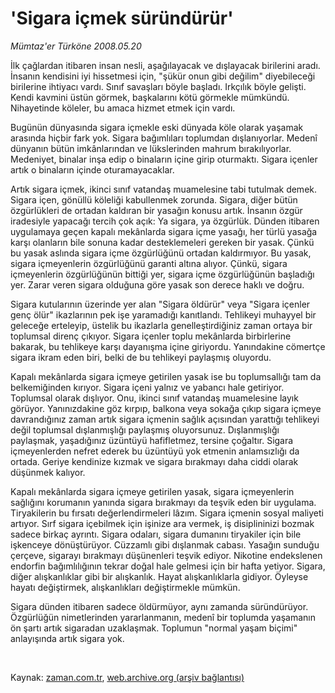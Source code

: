 # 'Sigara içmek süründürür'

*Mümtaz'er Türköne 2008.05.20*

<tr><td class="metin" colspan="2" style="padding-top: 20px; padding-left: 5px; padding-right: 10px;">İlk çağlardan itibaren insan nesli, aşağılayacak ve dışlayacak birilerini aradı. İnsanın kendisini iyi hissetmesi için, "şükür onun gibi değilim" diyebileceği birilerine ihtiyacı vardı. Sınıf savaşları böyle başladı. Irkçılık böyle gelişti. Kendi kavmini üstün görmek, başkalarını kötü görmekle mümkündü. Nihayetinde köleler, bu amaca hizmet etmek için vardı.</td></tr><tr><td class="metin" colspan="2" style="padding-top: 20px; padding-left: 5px; padding-right: 10px;"><p>Bugünün dünyasında sigara içmekle eski dünyada köle olarak yaşamak arasında hiçbir fark yok. Sigara bağımlıları toplumdan dışlanıyorlar. Medenî dünyanın bütün imkânlarından ve lükslerinden mahrum bırakılıyorlar. Medeniyet, binalar inşa edip o binaların içine girip oturmaktı. Sigara içenler artık o binaların içinde oturamayacaklar.
<p>Artık sigara içmek, ikinci sınıf vatandaş muamelesine tabi tutulmak demek. Sigara içen, gönüllü köleliği kabullenmek zorunda. Sigara, diğer bütün özgürlükleri de ortadan kaldıran bir yasağın konusu artık. İnsanın özgür iradesiyle yapacağı tercih çok açık: Ya sigara, ya özgürlük. Dünden itibaren uygulamaya geçen kapalı mekânlarda sigara içme yasağı, her türlü yasağa karşı olanların bile sonuna kadar desteklemeleri gereken bir yasak. Çünkü bu yasak aslında sigara içme özgürlüğünü ortadan kaldırmıyor. Bu yasak, sigara içmeyenlerin özgürlüğünü garanti altına alıyor. Çünkü, sigara içmeyenlerin özgürlüğünün bittiği yer, sigara içme özgürlüğünün başladığı yer. Zarar veren sigara olduğuna göre yasak son derece haklı ve doğru.
<p>Sigara kutularının üzerinde yer alan "Sigara öldürür" veya "Sigara içenler genç ölür" ikazlarının pek işe yaramadığı kanıtlandı. Tehlikeyi muhayyel bir geleceğe erteleyip, üstelik bu ikazlarla genelleştirdiğiniz zaman ortaya bir toplumsal direnç çıkıyor. Sigara içenler toplu mekânlarda birbirlerine bakarak, bu tehlikeye karşı dayanışma içine giriyordu. Yanındakine cömertçe sigara ikram eden biri, belki de bu tehlikeyi paylaşmış oluyordu.
<p>Kapalı mekânlarda sigara içmeye getirilen yasak ise bu toplumsallığı tam da belkemiğinden kırıyor. Sigara içeni yalnız ve yabancı hale getiriyor. Toplumsal olarak dışlıyor. Onu, ikinci sınıf vatandaş muamelesine layık görüyor. Yanınızdakine göz kırpıp, balkona veya sokağa çıkıp sigara içmeye davrandığınız zaman artık sigara içmenin sağlık açısından yarattığı tehlikeyi değil toplumsal dışlanmışlığı paylaşmış oluyorsunuz. Dışlanmışlığı paylaşmak, yaşadığınız üzüntüyü hafifletmez, tersine çoğaltır. Sigara içmeyenlerden nefret ederek bu üzüntüyü yok etmenin anlamsızlığı da ortada. Geriye kendinize kızmak ve sigara bırakmayı daha ciddi olarak düşünmek kalıyor.
<p>Kapalı mekânlarda sigara içmeye getirilen yasak, sigara içmeyenlerin sağlığını korumanın yanında sigara bırakmayı da teşvik eden bir uygulama. Tiryakilerin bu fırsatı değerlendirmeleri lâzım. Sigara içmenin sosyal maliyeti artıyor. Sırf sigara içebilmek için işinize ara vermek, iş disiplininizi bozmak sadece birkaç ayrıntı. Sigara odaları, sigara dumanını tiryakiler için bile işkenceye dönüştürüyor. Cüzzamlı gibi dışlanmak cabası. Yasağın sunduğu çerçeve, sigarayı bırakmayı düşünenleri teşvik ediyor. Nikotine endekslenen endorfin bağımlılığının tekrar doğal hale gelmesi için bir hafta yetiyor. Sigara, diğer alışkanlıklar gibi bir alışkanlık. Hayat alışkanlıklarla gidiyor. Öyleyse hayatı değiştirmek, alışkanlıkları değiştirmekle mümkün.
<p>Sigara dünden itibaren sadece öldürmüyor, aynı zamanda süründürüyor. Özgürlüğün nimetlerinden yararlanmanın, medenî bir toplumda yaşamanın ön şartı artık sigaradan uzaklaşmak. Toplumun "normal yaşam biçimi" anlayışında artık sigara yok.
<p>
<p><br/></p></p></p></p></p></p></p></p></td></tr>

Kaynak: [zaman.com.tr](http://zaman.com.tr/yazar.do?yazino=691711), [web.archive.org (arşiv bağlantısı)](http://web.archive.org/web/20080914122239/http://zaman.com.tr:80/yazar.do?yazino=691711)
